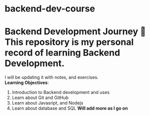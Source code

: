 # backend-dev-course
# Backend Development Journey 🚀  This repository is my personal record of learning **Backend Development**.   
I will be updating it with notes, and exercises.    
**Learning Objectives**:
1. Introduction to Backend development and uses
2. Learn about Git and GitHub
3. Learn about Javasript, and Nodejs
4. Learn about database and SQL
**Will add more as I go on**
